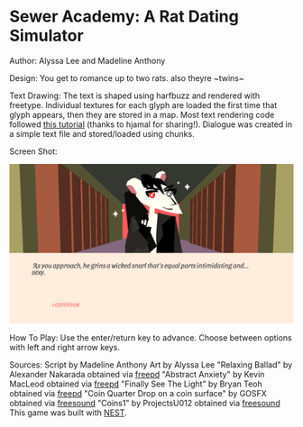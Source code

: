 # Sewer Academy: A Rat Dating Simulator

Author: Alyssa Lee and Madeline Anthony

Design: You get to romance up to two rats. also theyre ~twins~ 

Text Drawing: The text is shaped using harfbuzz and rendered with freetype. Individual textures for each glyph are loaded the first time that glyph appears, then they are stored in a map. Most text rendering code followed [this tutorial](https://learnopengl.com/In-Practice/Text-Rendering) (thanks to hjamal for sharing!). Dialogue was created in a simple text file and stored/loaded using chunks. 

Screen Shot:

![Screen Shot](screenshot.png)

How To Play:
Use the enter/return key to advance. Choose between options with left and right arrow keys. 

Sources: 
Script by Madeline Anthony
Art by Alyssa Lee
"Relaxing Ballad" by Alexander Nakarada obtained via [freepd](https://freepd.com/upbeat.php)
"Abstract Anxiety" by Kevin MacLeod obtained via [freepd](https://freepd.com/electronic.php)
"Finally See The Light" by Bryan Teoh obtained via [freepd](https://freepd.com/misc.php)
"Coin Quarter Drop on a coin surface" by GOSFX obtained via [freesound](https://freesound.org/people/GOSFX/sounds/323403/)
"Coins1" by ProjectsU012 obtained via [freesound](https://freesound.org/people/ProjectsU012/sounds/341695/)
This game was built with [NEST](NEST.md).

